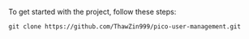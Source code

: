 To get started with the project, follow these steps:
```
git clone https://github.com/ThawZin999/pico-user-management.git
```
